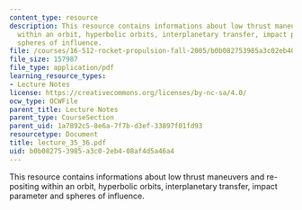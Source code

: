 ```yaml
---
content_type: resource
description: This resource contains informations about low thrust maneuvers and re-positing
  within an orbit, hyperbolic orbits, interplanetary transfer, impact parameter and
  spheres of influence.
file: /courses/16-512-rocket-propulsion-fall-2005/b0b082753985a3c02eb408af4d5a46a4_lecture_35_36.pdf
file_size: 157987
file_type: application/pdf
learning_resource_types:
- Lecture Notes
license: https://creativecommons.org/licenses/by-nc-sa/4.0/
ocw_type: OCWFile
parent_title: Lecture Notes
parent_type: CourseSection
parent_uid: 1a7892c5-8e6a-7f7b-d3ef-33897f01fd93
resourcetype: Document
title: lecture_35_36.pdf
uid: b0b08275-3985-a3c0-2eb4-08af4d5a46a4
---
```

This resource contains informations about low thrust maneuvers and re-positing within an orbit, hyperbolic orbits, interplanetary transfer, impact parameter and spheres of influence.